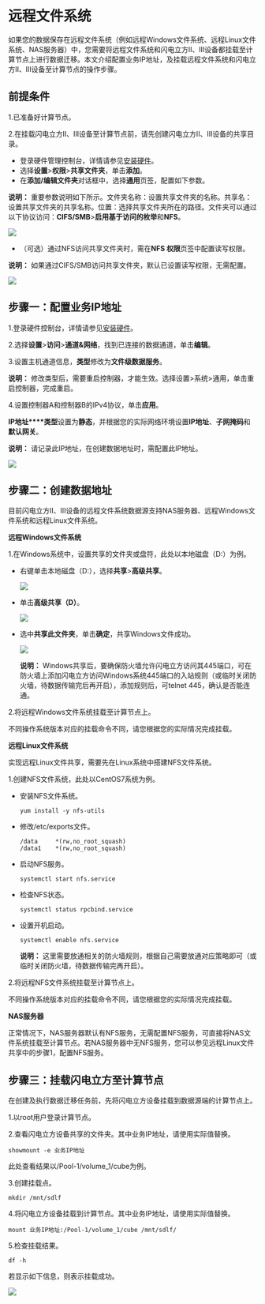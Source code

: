# 远程文件系统

如果您的数据保存在远程文件系统（例如远程Windows文件系统、远程Linux文件系统、NAS服务器）中，您需要将远程文件系统和闪电立方II、III设备都挂载至计算节点上进行数据迁移。本文介绍配置业务IP地址，及挂载远程文件系统和闪电立方II、III设备至计算节点的操作步骤。

## 前提条件

1.已准备好计算节点。

2.在挂载闪电立方II、III设备至计算节点前，请先创建闪电立方II、III设备的共享目录。

-   登录硬件管理控制台，详情请参见[安装硬件](/cn.zh-CN/离线迁移教程（闪电立方II、III型）/迁移实施/安装硬件.md)。
-   选择**设置**\>**权限**\>**共享文件夹**，单击**添加**。
-   在**添加/编辑文件夹**对话框中，选择**通用**页签，配置如下参数。

**说明：** 重要参数说明如下所示。文件夹名称：设置共享文件夹的名称。共享名：设置共享文件夹的共享名称。位置：选择共享文件夹所在的路径。文件夹可以通过以下协议访问：**CIFS/SMB**\>**启用基于访问的枚举**和**NFS**。

![](https://static-aliyun-doc.oss-cn-hangzhou.aliyuncs.com/assets/img/zh-CN/3897884951/p85720.png)

-   （可选）通过NFS访问共享文件夹时，需在**NFS 权限**页签中配置读写权限。

**说明：** 如果通过CIFS/SMB访问共享文件夹，默认已设置读写权限，无需配置。

![](https://static-aliyun-doc.oss-cn-hangzhou.aliyuncs.com/assets/img/zh-CN/3897884951/p85721.png)

## 步骤一：配置业务IP地址

1.登录硬件控制台，详情请参见[安装硬件](/cn.zh-CN/离线迁移教程（闪电立方II、III型）/迁移实施/安装硬件.md)。

2.选择**设置**\>**访问**\>**通道&网络**，找到已连接的数据通道，单击**编辑**。

3.设置主机通道信息，**类型**修改为**文件级数据服务**。

**说明：** 修改类型后，需要重启控制器，才能生效。选择设置\>系统\>通用，单击重启控制器，完成重启。

4.设置控制器A和控制器B的IPv4协议，单击**应用**。

**IP地址****类型**设置为**静态**，并根据您的实际网络环境设置**IP地址**、**子网掩码**和**默认网关**。

**说明：** 请记录此IP地址，在创建数据地址时，需配置此IP地址。

![](https://static-aliyun-doc.oss-cn-hangzhou.aliyuncs.com/assets/img/zh-CN/3897884951/p85723.png)

## 步骤二：创建数据地址

目前闪电立方II、III设备的远程文件系统数据源支持NAS服务器、远程Windows文件系统和远程Linux文件系统。

**远程Windows文件系统**

1.在Windows系统中，设置共享的文件夹或盘符，此处以本地磁盘（D:）为例。

-   右键单击本地磁盘（D:），选择**共享**\>**高级共享**。

    ![](https://static-aliyun-doc.oss-cn-hangzhou.aliyuncs.com/assets/img/zh-CN/3897884951/p85726.png)

-   单击**高级共享（D）**。

    ![](https://static-aliyun-doc.oss-cn-hangzhou.aliyuncs.com/assets/img/zh-CN/3897884951/p85727.png)

-   选中**共享此文件夹**，单击**确定**，共享Windows文件成功。

    ![](https://static-aliyun-doc.oss-cn-hangzhou.aliyuncs.com/assets/img/zh-CN/3897884951/p85728.png)

    **说明：** Windows共享后，要确保防火墙允许闪电立方访问其445端口，可在防火墙上添加闪电立方访问Windows系统445端口的入站规则（或临时关闭防火墙，待数据传输完后再开启），添加规则后，可telnet 445，确认是否能连通。


2.将远程Windows文件系统挂载至计算节点上。

不同操作系统版本对应的挂载命令不同，请您根据您的实际情况完成挂载。

**远程Linux文件系统**

实现远程Linux文件共享，需要先在Linux系统中搭建NFS文件系统。

1.创建NFS文件系统，此处以CentOS7系统为例。

-   安装NFS文件系统。

    ```
    yum install -y nfs-utils
    ```

-   修改/etc/exports文件。

    ```
    /data     *(rw,no_root_squash)
    /data1    *(rw,no_root_squash)
    ```

-   启动NFS服务。

    ```
    systemctl start nfs.service
    ```

-   检查NFS状态。

    ```
    systemctl status rpcbind.service
    ```

-   设置开机启动。

    ```
    systemctl enable nfs.service
    ```

    **说明：** 这里需要放通相关的防火墙规则，根据自己需要放通对应策略即可（或临时关闭防火墙，待数据传输完再开启）。


2.将远程NFS文件系统挂载至计算节点上。

不同操作系统版本对应的挂载命令不同，请您根据您的实际情况完成挂载。

**NAS服务器**

正常情况下，NAS服务器默认有NFS服务，无需配置NFS服务，可直接将NAS文件系统挂载至计算节点。若NAS服务器中无NFS服务，您可以参见远程Linux文件共享中的步骤1，配置NFS服务。

## 步骤三：挂载闪电立方至计算节点

在创建及执行数据迁移任务前，先将闪电立方设备挂载到数据源端的计算节点上。

1.以root用户登录计算节点。

2.查看闪电立方设备共享的文件夹。其中业务IP地址，请使用实际值替换。

`showmount -e 业务IP地址`

此处查看结果以/Pool-1/volume\_1/cube为例。

3.创建挂载点。

`mkdir /mnt/sdlf`

4.将闪电立方设备挂载到计算节点。其中业务IP地址，请使用实际值替换。

`mount 业务IP地址:/Pool-1/volume_1/cube /mnt/sdlf/`

5.检查挂载结果。

`df -h`

若显示如下信息，则表示挂载成功。

![](https://static-aliyun-doc.oss-cn-hangzhou.aliyuncs.com/assets/img/zh-CN/4557420061/p167020.png)

